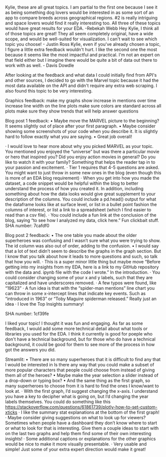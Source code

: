 Kylie, these are all great topics.  I am partial to the first one because I see it as being something dog lovers would be interested in as some sort of an app to compare breeds across geographical regions.  #2  is really intriguing and space lovers would find it really interesting too.  All three of these topics would have great results for your EDA. -Rebekah Webb
Hey Kylie, I think all of those topics are great! They all seem completely original, have a wide scope, and would be well-suited for visualization. I can't wait to see which topic you choose! - Justin Ross
Kylie, even if you've already chosen a topic, I figure a little extra feedback wouldn't hurt. I like the second one the most because it seems like the most impactful and practical. I'm not an expert on that field either but I imagine there would be quite a bit of data out there to work with as well. - Davis Dowdle

After looking at the feedback and what data I could initially find from API's and other sources, I decided to go with the Marvel topic because it had the most data available on the API and didn't require any extra web scraping. I also found this topic to be very interesting.

Graphics feedback:
make my graphs show increase in mentions over time
increase line width on the line plots
make sure colors are standard across all plots
make sure they show trends that will help answer questions

Blog post 1 feedback:
•    Maybe move the MARVEL picture to the beginning? It seems slightly out of place after your first paragraph.
•    Maybe consider showing some screenshots of your code when you describe it. It is slightly hard to follow exactly what you are saying. 
•    Great job overall!

·      I would love to hear more about why you picked MARVEL as your topic. You mentioned you enjoyed the “universe” but was there a particular movie or hero that inspired you? Did you enjoy action movies in general? Do you like to watch it with your family? Something that helps the reader tap in to your passion and excitement.
·      Tier 1 requires that 4-5 questions are asked. You might want to just throw in some new ones in the blog (even though this is more of an EDA blog requirement)
·      When you get into how you made the dataset, a code snippet would be helpful within the blog to better understand the process of how you created it. In addition, including something about how the data looks would give great supplement to your description of the columns. You could include a pd.head() output for what the dataframe looks like at surface level, or list in a bullet point fashion the columns of interest, or list a link to a spreadsheet (which I find easier to read than a csv file).
·      You could include a fun link at the conclusion of the blog, saying “to see how I analyzed my data, click here.” Fun clickbait stuff.
SHA number: 7cafdf0

Blog post 2 feedback:
•    The one table you made about the older superheroes was confusing and I wasn’t sure what you were trying to show. The id column was also out of order, adding to the confusion. 
•    I would say that a lot of text didn’t seem to describe the graphs in the graph section. But I know that you talk about how it leads to more questions and such, so talk that how you will.
·      This is a super minor little thing but maybe move “Before getting into my insights from my EDA, here is a link to my GitHub repository with the data and. ipynb file with the code I wrote.” In the introduction.
·      You could consider changing some of your x and y labels, such that they are capitalized and have underscores removed.
·      A few typos were found, like “19623”
·      A fun idea is that with the “spider-man mentions” line chart you can throw in some x-intercept lines that indicate key events. Such as “introduced in 1963” or  “Toby Maguire spiderman released.” Really just an idea
·      I love the Top Insights summary!

SHA number: 1cf39fe

I liked your topic! I thought it was fun and engaging. As far as some feedback, I would add some more technical detail about what tools or libraries you used for the EDA. I think it currently is good for poeple who don't have a technical background, but for those who do have a technical background, it could be good for them to see more of the process in how got the answers you did.

Streamlit:
•    There are so many superheroes that it is difficult to find any that I would be interested in Is there any way that you could make a subset of more popular characters that people could choose from instead of giving them all of the heroes? 
•    Maybe make the year selection a slider instead of a drop-down or typing box?
•    And the same thing as the first graph, so many superheroes to choose from it is hard to find the ones I know/want to look at.
·      With the first graph, I’d suggest changing the x-axis. I understand you have a key to decipher what is going on, but I’d changing the year labels themselves. You could do something like this https://stackoverflow.com/questions/61861739/plotly-how-to-set-custom-xticks
·      I like the summary stat explanations at the bottom of the first graph!
·      Maybe consider giving suggestions on what to look up for viewers? Sometimes when people have a dashboard they don’t know where to start or what to look for that is interesting. Give them a couple ideas to start with on the last two graphs and help them find some of their own interesting insights!
·      Some additional captions or explanations for the other graphics would be nice to make it more visually presentable.
·      Very usable and simple! Just some of your extra expert direction would make it great!
